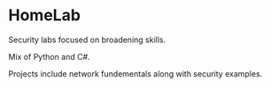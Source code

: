 # HomeLab
Security labs focused on broadening skills.

Mix of Python and C#.

Projects include network fundementals along with security examples.

